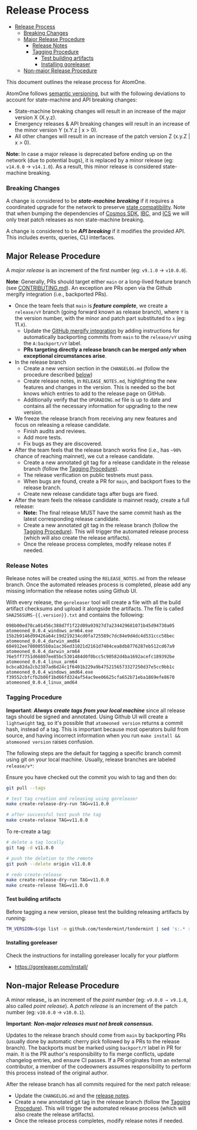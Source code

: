 # Release Process

- [Release Process](#release-process)
    - [Breaking Changes](#breaking-changes)
  - [Major Release Procedure](#major-release-procedure)
    - [Release Notes](#release-notes)
    - [Tagging Procedure](#tagging-procedure)
      - [Test building artifacts](#test-building-artifacts)
      - [Installing goreleaser](#installing-goreleaser)
  - [Non-major Release Procedure](#non-major-release-procedure)

This document outlines the release process for AtomOne.

AtomOne follows [semantic versioning](https://semver.org), but with the following deviations to account for state-machine and API breaking changes: 

- State-machine breaking changes will result in an increase of the major version X (X.y.z).
- Emergency releases & API breaking changes will result in an increase of the minor version Y (x.Y.z | x > 0).
- All other changes will result in an increase of the patch version Z (x.y.Z | x > 0).

**Note:** In case a major release is deprecated before ending up on the network (due to potential bugs), 
it is replaced by a minor release (eg: `v14.0.0` → `v14.1.0`). 
As a result, this minor release is considered state-machine breaking.

### Breaking Changes

A change is considered to be ***state-machine breaking*** if it requires a coordinated upgrade for the network to preserve [state compatibility](./STATE-COMPATIBILITY.md). 
Note that when bumping the dependencies of [Cosmos SDK](https://github.com/cosmos/cosmos-sdk), [IBC](https://github.com/cosmos/ibc-go), and [ICS](https://github.com/cosmos/interchain-security) we will only treat patch releases as non state-machine breaking.

A change is considered to be ***API breaking*** if it modifies the provided API. This includes events, queries, CLI interfaces. 

## Major Release Procedure

A _major release_ is an increment of the first number (eg: `v9.1.0` → `v10.0.0`).

**Note**: Generally, PRs should target either `main` or a long-lived feature branch (see [CONTRIBUTING.md](./CONTRIBUTING.md#pull-requests)).
An exception are PRs open via the Github mergify integration (i.e., backported PRs). 

* Once the team feels that `main` is _**feature complete**_, we create a `release/vY` branch (going forward known as release branch), 
  where `Y` is the version number, with the minor and patch part substituted to `x` (eg: 11.x). 
  * Update the [GitHub mergify integration](./.mergify.yml) by adding instructions for automatically backporting commits from `main` to the `release/vY` using the `A:backport/vY` label.
  * **PRs targeting directly a release branch can be merged _only_ when exceptional circumstances arise**.
* In the release branch 
  * Create a new version section in the `CHANGELOG.md` (follow the procedure described [below](#changelog))
  * Create release notes, in `RELEASE_NOTES.md`, highlighting the new features and changes in the version. 
    This is needed so the bot knows which entries to add to the release page on GitHub.
   * Additionally verify that the `UPGRADING.md` file is up to date and contains all the necessary information for upgrading to the new version.
* We freeze the release branch from receiving any new features and focus on releasing a release candidate.
  * Finish audits and reviews.
  * Add more tests.
  * Fix bugs as they are discovered.
* After the team feels that the release branch works fine (i.e., has `~90%` chance of reaching mainnet), we cut a release candidate.
  * Create a new annotated git tag for a release candidate in the release branch (follow the [Tagging Procedure](#tagging-procedure)).
  * The release verification on public testnets must pass. 
  * When bugs are found, create a PR for `main`, and backport fixes to the release branch.
  * Create new release candidate tags after bugs are fixed.
* After the team feels the release candidate is mainnet ready, create a full release:
  * **Note:** The final release MUST have the same commit hash as the latest corresponding release candidate.
  * Create a new annotated git tag in the release branch (follow the [Tagging Procedure](#tagging-procedure)). This will trigger the automated release process (which will also create the release artifacts).
  * Once the release process completes, modify release notes if needed.

### Release Notes

Release notes will be created using the `RELEASE_NOTES.md` from the release branch. 
Once the automated releases process is completed, please add any missing information the release notes using Github UI.

With every release, the `goreleaser` tool will create a file with all the build artifact checksums and upload it alongside the artifacts.
The file is called `SHA256SUMS-{{.version}}.txt` and contains the following:
```
098b00ed78ca01456c388d7f1f22d09a93927d7a234429681071b45d94730a05  atomeoned_0.0.4_windows_arm64.exe
15b2b9146d99426a64c19d219234cd0fa725589c7dc84e9d4dc4d531ccc58bec  atomeoned_0.0.4_darwin_amd64
604912ee7800055b0a1ac36ed31021d2161d7404cea8db8776287eb512cd67a9  atomeoned_0.0.4_darwin_arm64
76e5ff7751d66807ee85bc5301484d0f0bcc5c90582d4ba1692acefc189392be  atomeoned_0.0.4_linux_arm64
bcbca82da2cb2387ad6d24c1f6401b229a9b4752156573327250d37e5cc9bb1c  atomeoned_0.0.4_windows_amd64.exe
f39552cbfcfb2b06f1bd66fd324af54ac9ee06625cfa652b71eba1869efe8670  atomeoned_0.0.4_linux_amd64
```

### Tagging Procedure

**Important**: _**Always create tags from your local machine**_ since all release tags should be signed and annotated.
Using Github UI will create a `lightweight` tag, so it's possible that `atomeoned version` returns a commit hash, instead of a tag.
This is important because most operators build from source, and having incorrect information when you run `make install && atomeoned version` raises confusion.

The following steps are the default for tagging a specific branch commit using git on your local machine. Usually, release branches are labeled `release/v*`:

Ensure you have checked out the commit you wish to tag and then do:
```bash
git pull --tags

# test tag creation and releasing using goreleaser
make create-release-dry-run TAG=v11.0.0

# after successful test push the tag
make create-release TAG=v11.0.0
```

To re-create a tag:
```bash
# delete a tag locally
git tag -d v11.0.0  

# push the deletion to the remote
git push --delete origin v11.0.0 

# redo create-release
make create-release-dry-run TAG=v11.0.0
make create-release TAG=v11.0.0
```

#### Test building artifacts

Before tagging a new version, please test the building releasing artifacts by running:

```bash
TM_VERSION=$(go list -m github.com/tendermint/tendermint | sed 's:.* ::') goreleaser release --snapshot --clean --debug
```

#### Installing goreleaser
Check the instructions for installing goreleaser locally for your platform
* https://goreleaser.com/install/


## Non-major Release Procedure

A minor release_ is an increment of the _point number_ (eg: `v9.0.0 → v9.1.0`, also called _point release_). 
A _patch release_ is an increment of the patch number (eg: `v10.0.0` → `v10.0.1`).

**Important**: _**Non-major releases must not break consensus.**_

Updates to the release branch should come from `main` by backporting PRs 
(usually done by automatic cherry pick followed by a PRs to the release branch). 
The backports must be marked using `backport/Y` label in PR for main.
It is the PR author's responsibility to fix merge conflicts, update changelog entries, and
ensure CI passes. If a PR originates from an external contributor, a member of the codeowners assumes
responsibility to perform this process instead of the original author.

After the release branch has all commits required for the next patch release:

* Update the `CHANGELOG.md` and the [release notes](#release-notes).
* Create a new annotated git tag in the release branch (follow the [Tagging Procedure](#tagging-procedure)). This will trigger the automated release process (which will also create the release artifacts).
* Once the release process completes, modify release notes if needed.
